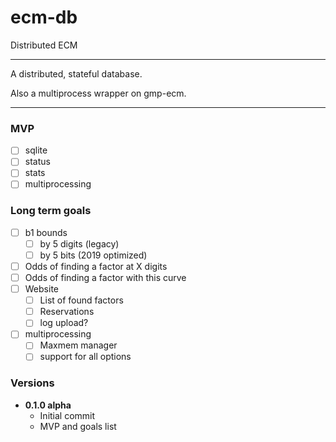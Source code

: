 # ecm-db
Distributed ECM

---

A distributed, stateful database.

Also a multiprocess wrapper on gmp-ecm.

---

### MVP

- [ ] sqlite
- [ ] status
- [ ] stats
- [ ] multiprocessing

### Long term goals

- [ ] b1 bounds
  - [ ] by 5 digits (legacy)
  - [ ] by 5 bits (2019 optimized)
- [ ] Odds of finding a factor at X digits
- [ ] Odds of finding a factor with this curve
- [ ] Website
  - [ ] List of found factors
  - [ ] Reservations
  - [ ] log upload?
- [ ] multiprocessing
  - [ ] Maxmem manager
  - [ ] support for all options

### Versions

* **0.1.0 alpha**
  * Initial commit
  * MVP and goals list
